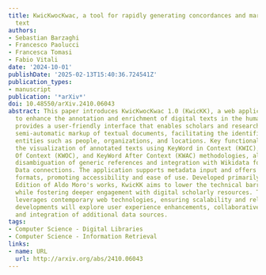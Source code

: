 ```yaml
---
title: KwicKwocKwac, a tool for rapidly generating concordances and marking up a literary
  text
authors:
- Sebastian Barzaghi
- Francesco Paolucci
- Francesca Tomasi
- Fabio Vitali
date: '2024-10-01'
publishDate: '2025-02-13T15:40:36.724541Z'
publication_types:
- manuscript
publication: '*arXiv*'
doi: 10.48550/arXiv.2410.06043
abstract: This paper introduces KwicKwocKwac 1.0 (KwicKK), a web application designed
  to enhance the annotation and enrichment of digital texts in the humanities. KwicKK
  provides a user-friendly interface that enables scholars and researchers to perform
  semi-automatic markup of textual documents, facilitating the identification of relevant
  entities such as people, organizations, and locations. Key functionalities include
  the visualization of annotated texts using KeyWord in Context (KWIC), KeyWord Out
  Of Context (KWOC), and KeyWord After Context (KWAC) methodologies, alongside automatic
  disambiguation of generic references and integration with Wikidata for Linked Open
  Data connections. The application supports metadata input and offers multiple download
  formats, promoting accessibility and ease of use. Developed primarily for the National
  Edition of Aldo Moro's works, KwicKK aims to lower the technical barriers for users
  while fostering deeper engagement with digital scholarly resources. The architecture
  leverages contemporary web technologies, ensuring scalability and reliability. Future
  developments will explore user experience enhancements, collaborative features,
  and integration of additional data sources.
tags:
- Computer Science - Digital Libraries
- Computer Science - Information Retrieval
links:
- name: URL
  url: http://arxiv.org/abs/2410.06043
---
```

